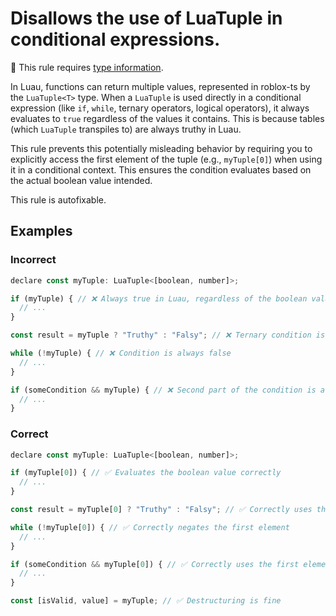 # Disallows the use of LuaTuple in conditional expressions.

💭 This rule requires [type information](https://typescript-eslint.io/linting/typed-linting).

<!-- end auto-generated rule header -->
<!-- Do not manually modify this header. Run: `npm run eslint-docs` -->

In Luau, functions can return multiple values, represented in roblox-ts by the
`LuaTuple<T>` type. When a `LuaTuple` is used directly in a conditional
expression (like `if`, `while`, ternary operators, logical operators), it always
evaluates to `true` regardless of the values it contains. This is because tables
(which `LuaTuple` transpiles to) are always truthy in Luau.

This rule prevents this potentially misleading behavior by requiring you to
explicitly access the first element of the tuple (e.g., `myTuple[0]`) when using
it in a conditional context. This ensures the condition evaluates based on the
actual boolean value intended.

This rule is autofixable.

## Examples

### Incorrect

```js
declare const myTuple: LuaTuple<[boolean, number]>;

if (myTuple) { // ❌ Always true in Luau, regardless of the boolean value
  // ...
}

const result = myTuple ? "Truthy" : "Falsy"; // ❌ Ternary condition is always true

while (!myTuple) { // ❌ Condition is always false
  // ...
}

if (someCondition && myTuple) { // ❌ Second part of the condition is always true
  // ...
}
```

### Correct

```js
declare const myTuple: LuaTuple<[boolean, number]>;

if (myTuple[0]) { // ✅ Evaluates the boolean value correctly
  // ...
}

const result = myTuple[0] ? "Truthy" : "Falsy"; // ✅ Correctly uses the first element

while (!myTuple[0]) { // ✅ Correctly negates the first element
  // ...
}

if (someCondition && myTuple[0]) { // ✅ Correctly uses the first element in the logical expression
  // ...
}

const [isValid, value] = myTuple; // ✅ Destructuring is fine
```
